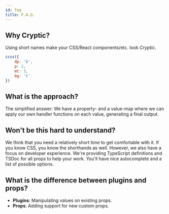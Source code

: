 ```yaml
---
id: faq
title: F.A.Q.
---
```


## Why Cryptic?

Using short names make your CSS/React components/etc. look _Cryptic_.

```js live
ccss({
    dp: 'b',
    p: 2,
    mt: 3,
    bg: 't'
})
```

## What is the approach?

The simplified answer: We have a property- and a value-map where we can apply our own handler functions
on each value, generating a final output.

## Won't be this hard to understand?

We think that you need a relatively short time to get comfortable with it.
If you know CSS, you know the shorthands as well.
However, we also have a focus on developer experience. We're providing
TypeScript definitions and TSDoc for all props to help your work.
You'll have nice autocomplete and a list of possible options.

## What is the difference between plugins and props?

-   **Plugins**: Manipulating values on existing props.
-   **Props**: Adding support for new custom props.
